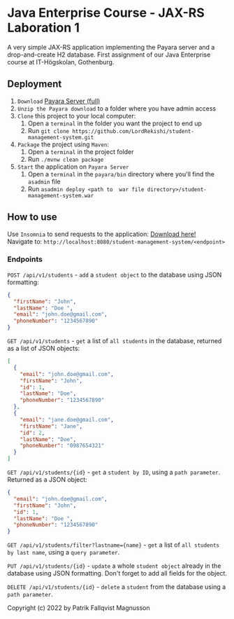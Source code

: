 # Java Enterprise Course - JAX-RS Laboration 1

A very simple JAX-RS application implementing the Payara server and a drop-and-create H2 database. First assignment of
our Java Enterprise course at IT-Högskolan, Gothenburg.

## Deployment

1. `Download` [Payara Server (full)](https://www.payara.fish/downloads/payara-platform-community-edition/ "Payara Server Download")
2. `Unzip the Payara download` to a folder where you have admin access
3. `Clone` this project to your local computer:
   1. Open a `terminal` in the folder you want the project to end up
   2. Run `git clone https://github.com/LordRekishi/student-management-system.git`
4. `Package` the project using `Maven`:
   1. Open a `terminal` in the project folder
   2. Run `./mvnw clean package`
5. `Start` the application on `Payara Server`
   1. Open a `terminal` in the `payara/bin` directory where you'll find the `asadmin` file
   2. Run `asadmin deploy <path to  war file directory>/student-management-system.war`

## How to use

Use `Insomnia` to send requests to the
application: [Download here!](https://insomnia.rest/download "Insomnia Download")   
Navigate to: `http://localhost:8080/student-management-system/<endpoint>`

### Endpoints

`POST /api/v1/students` - `add` a `student object` to the database using JSON formatting:

```json
{
  "firstName": "John",
  "lastName": "Doe ",
  "email": "john.doe@gmail.com",
  "phoneNumber": "1234567890"
}
```

`GET /api/v1/students` - `get` a list of `all students` in the database, returned as a list of JSON objects:

```json
[
  {
    "email": "john.doe@gmail.com",
    "firstName": "John",
    "id": 1,
    "lastName": "Doe",
    "phoneNumber": "1234567890"
  },
  {
    "email": "jane.doe@gmail.com",
    "firstName": "Jane",
    "id": 2,
    "lastName": "Doe",
    "phoneNumber": "0987654321"
  }
]
```

`GET /api/v1/students/{id}` - `get` a `student by ID`, using a `path parameter`. Returned as a JSON object:

```json
{
  "email": "john.doe@gmail.com",
  "firstName": "John",
  "id": 1,
  "lastName": "Doe ",
  "phoneNumber": "1234567890"
}
```

`GET /api/v1/students/filter?lastname={name}` - `get` a list of `all students by last name`, using a `query parameter`.

`PUT /api/v1/students/{id}` - `update` a whole `student object` already in the database using JSON formatting. Don't forget
to add all fields for the object.

`DELETE /api/v1/students/{id}` - `delete` a `student` from the database using a `path parameter`.

Copyright (c) 2022 by Patrik Fallqvist Magnusson
